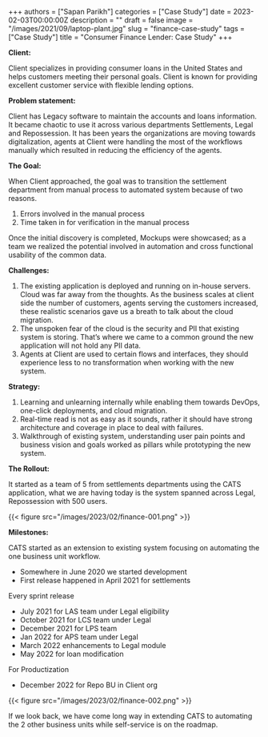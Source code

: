 +++
authors = ["Sapan Parikh"]
categories = ["Case Study"]
date = 2023-02-03T00:00:00Z
description = ""
draft = false
image = "/images/2021/09/laptop-plant.jpg"
slug = "finance-case-study"
tags = ["Case Study"]
title = "Consumer Finance Lender: Case Study"
+++

**Client:**

Client specializes in providing consumer loans in the United States and helps customers meeting their personal goals. Client is known for providing excellent customer service with flexible lending options.

**Problem statement:**

Client has Legacy software to maintain the accounts and loans information. It became chaotic to use it across various departments Settlements, Legal and Repossession. It has been years the organizations are moving towards digitalization, agents at Client were handling the most of the workflows manually which resulted in reducing the efficiency of the agents.

**The Goal:**

When Client approached, the goal was to transition the settlement department from manual process to automated system because of two reasons.

1. Errors involved in the manual process
1. Time taken in for verification in the manual process

Once the initial discovery is completed, Mockups were showcased; as a team we realized the potential involved in automation and cross functional usability of the common data.

**Challenges:**

1. The existing application is deployed and running on in-house servers. Cloud was far away from the thoughts. As the business scales at client side the number of customers, agents serving the customers increased, these realistic scenarios gave us a breath to talk about the cloud migration.
1. The unspoken fear of the cloud is the security and PII that existing system is storing. That’s where we came to a common ground the new application will not hold any PII data.
1. Agents at Client are used to certain flows and interfaces, they should experience less to no transformation when working with the new system.

**Strategy:**

1. Learning and unlearning internally while enabling them towards DevOps, one-click deployments, and cloud migration.
1. Real-time read is not as easy as it sounds, rather it should have strong architecture and coverage in place to deal with failures.
1. Walkthrough of existing system, understanding user pain points and business vision and goals worked as pillars while prototyping the new system.

**The Rollout:**

It started as a team of 5 from settlements departments using the CATS application, what we are having today is the system spanned across Legal, Repossession with 500 users.

{{< figure src="/images/2023/02/finance-001.png" >}}

**Milestones:**

CATS started as an extension to existing system focusing on automating the one business unit workflow.

- Somewhere in June 2020 we started development
- First release happened in April 2021 for settlements

Every sprint release

- July 2021 for LAS team under Legal eligibility
- October 2021 for LCS team under Legal
- December 2021 for LPS team
- Jan 2022 for APS team under Legal
- March 2022 enhancements to Legal module
- May 2022 for loan modification

For Productization

- December 2022 for Repo BU in Client org

{{< figure src="/images/2023/02/finance-002.png" >}}

If we look back, we have come long way in extending CATS to automating the 2 other business units while self-service is on the roadmap.


